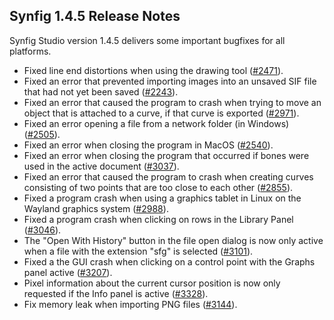 ## Synfig 1.4.5 Release Notes

Synfig Studio version 1.4.5 delivers some important bugfixes for all platforms.

- Fixed line end distortions when using the drawing tool ([#2471](https://github.com/synfig/synfig/issues/2471)).
- Fixed an error that prevented importing images into an unsaved SIF file that had not yet been saved ([#2243](https://github.com/synfig/synfig/issues/2243)).
- Fixed an error that caused the program to crash when trying to move an object that is attached to a curve, if that curve is exported ([#2971](https://github.com/synfig/synfig/issues/2971)).
- Fixed an error opening a file from a network folder (in Windows) ([#2505](https://github.com/synfig/synfig/issues/2505)).
- Fixed an error when closing the program in MacOS ([#2540](https://github.com/synfig/synfig/issues/2540)).
- Fixed an error when closing the program that occurred if bones were used in the active document ([#3037](https://github.com/synfig/synfig/issues/3037)).
- Fixed an error that caused the program to crash when creating curves consisting of two points that are too close to each other ([#2855](https://github.com/synfig/synfig/issues/2855)).
- Fixed a program crash when using a graphics tablet in Linux on the Wayland graphics system ([#2988](https://github.com/synfig/synfig/issues/2988)).
- Fixed a program crash when clicking on rows in the Library Panel ([#3046](https://github.com/synfig/synfig/issues/3046)).
- The "Open With History" button in the file open dialog is now only active when a file with the extension "sfg" is selected ([#3101](https://github.com/synfig/synfig/issues/3101)).
- Fixed a the GUI crash when clicking on a control point with the Graphs panel active ([#3207](https://github.com/synfig/synfig/issues/3207)).
- Pixel information about the current cursor position is now only requested if the Info panel is active ([#3328](https://github.com/synfig/synfig/issues/3328)).
- Fix memory leak when importing PNG files ([#3144](https://github.com/synfig/synfig/issues/3144)).

